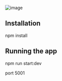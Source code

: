 ![image](https://user-images.githubusercontent.com/72495167/177814226-e792f21f-0004-47e4-b48f-2b8231d0a7c1.png)

## Installation

npm install

## Running the app

npm run start:dev

port 5001
